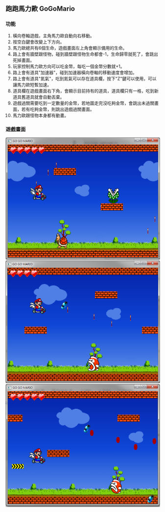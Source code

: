 ## 跑跑馬力歐 GoGoMario

### 功能
1. 橫向卷軸遊戲，主角馬力歐自動向右移動。
2. 按空白鍵會改變上下方向。
3. 馬力歐總共有6個生命，遊戲畫面左上角會顯示備用的生命。
4. 路上會有牆壁跟怪物，碰到牆壁跟怪物生命都會-1，生命歸零就死了，會跳出死掉畫面。
5. 玩家控制馬力歐方向可以吃金幣，每吃一個金幣分數就+1。
6. 路上會有道具"加速器"，碰到加速器橫向卷軸的移動速度會增加。
7. 路上會有道具"氮氣"，吃到氮氣可以存在道具欄，按下"Z"鍵可以使用，可以讓馬力歐短暫加速。
8. 道具欄在遊戲畫面右下角，會顯示目前持有的道具，道具欄只有一格，吃到新道具舊道具就會自動丟棄。
9. 遊戲過關需要吃到一定數量的金幣，若地圖走完沒吃夠金幣，會跳出未過關畫面，若有吃夠金幣，則跳出遊戲過關畫面。
10. 馬力歐跟怪物本身都有動畫。

### 遊戲畫面

![game](game.png "game")
![game2](game2.png "game2")
![game3](game3.png "game3")
